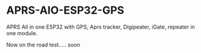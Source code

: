 # APRS-AIO-ESP32-GPS
APRS All in one ESP32 with GPS, Aprs tracker, Digipeater, iGate, repeater in one module.

Now on the road test..... soon
